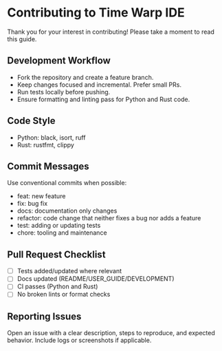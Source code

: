 # Contributing to Time Warp IDE

Thank you for your interest in contributing! Please take a moment to read this guide.

## Development Workflow

- Fork the repository and create a feature branch.
- Keep changes focused and incremental. Prefer small PRs.
- Run tests locally before pushing.
- Ensure formatting and linting pass for Python and Rust code.

## Code Style

- Python: black, isort, ruff
- Rust: rustfmt, clippy

## Commit Messages

Use conventional commits when possible:
- feat: new feature
- fix: bug fix
- docs: documentation only changes
- refactor: code change that neither fixes a bug nor adds a feature
- test: adding or updating tests
- chore: tooling and maintenance

## Pull Request Checklist

- [ ] Tests added/updated where relevant
- [ ] Docs updated (README/USER_GUIDE/DEVELOPMENT)
- [ ] CI passes (Python and Rust)
- [ ] No broken lints or format checks

## Reporting Issues

Open an issue with a clear description, steps to reproduce, and expected behavior. Include logs or screenshots if applicable.
